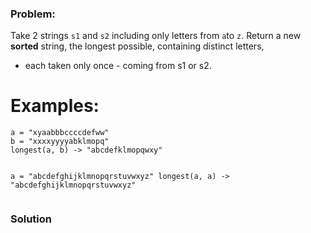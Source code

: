 ### Problem:
<p>Take 2 strings <code>s1</code> and <code>s2</code> including only letters from <code>a</code>to <code>z</code>.
Return a new <strong>sorted</strong> string, the longest possible, containing distinct letters,</p>
<ul>
<li>each taken only once - coming from s1 or s2.</li>
</ul>
<h1 id="examples">Examples:</h1>
<pre><code>a = &quot;xyaabbbccccdefww&quot;
b = &quot;xxxxyyyyabklmopq&quot;
longest(a, b) -&gt; &quot;abcdefklmopqwxy&quot;

a = &quot;abcdefghijklmnopqrstuvwxyz&quot;
longest(a, a) -&gt; &quot;abcdefghijklmnopqrstuvwxyz&quot;</code></pre>
### Solution